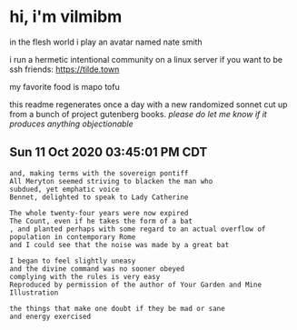 # hi, i'm vilmibm

in the flesh world i play an avatar named nate smith

i run a hermetic intentional community on a linux server if you want to be ssh friends: https://tilde.town

my favorite food is mapo tofu

this readme regenerates once a day with a new randomized sonnet cut up from a bunch of project gutenberg books.
_please do let me know if it produces anything objectionable_

## Sun 11 Oct 2020 03:45:01 PM CDT

    and, making terms with the sovereign pontiff
    All Meryton seemed striving to blacken the man who
    subdued, yet emphatic voice
    Bennet, delighted to speak to Lady Catherine
    
    The whole twenty-four years were now expired
    The Count, even if he takes the form of a bat
    , and planted perhaps with some regard to an actual overflow of population in contemporary Rome
    and I could see that the noise was made by a great bat
    
    I began to feel slightly uneasy
    and the divine command was no sooner obeyed
    complying with the rules is very easy
    Reproduced by permission of the author of Your Garden and Mine Illustration
    
    the things that make one doubt if they be mad or sane
    and energy exercised
